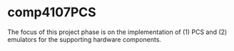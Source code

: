 # comp4107PCS
The focus of this project phase is on the implementation of (1) PCS and (2) emulators for the supporting hardware components.
